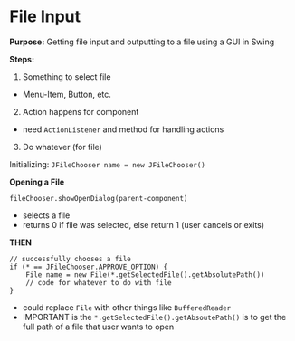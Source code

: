 # File Input
**Purpose:** Getting file input and outputting to a file using a GUI in Swing 

**Steps:**
1. Something to select file
- Menu-Item, Button, etc. 
2. Action happens for component 
- need `ActionListener` and method for handling actions
3. Do whatever (for file) 

Initializing: `JFileChooser name = new JFileChooser()`

**Opening a File** <br> 

`fileChooser.showOpenDialog(parent-component)`
- selects a file 
- returns 0 if file was selected, else return 1 (user cancels or exits)

**THEN** <br> 

``` 
// successfully chooses a file 
if (* == JFileChooser.APPROVE_OPTION) {
    File name = new File(*.getSelectedFile().getAbsolutePath())
    // code for whatever to do with file 
}
```
- could replace `File` with other things like `BufferedReader`
- IMPORTANT is the `*.getSelectedFile().getAbsoutePath()` is to get the full path of a file that user wants to open 




